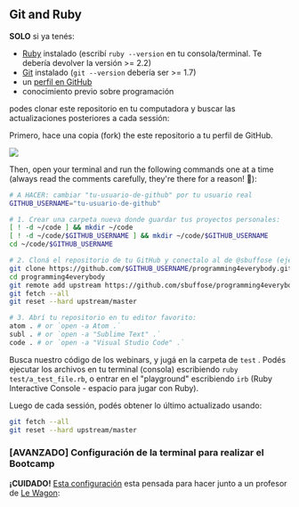 ## Git and Ruby

**SOLO** si ya tenés:

- [Ruby](https://www.ruby-lang.org/en/documentation/installation) instalado (escribí `ruby --version` en tu consola/terminal. Te debería devolver la versión >= 2.2)
- [Git](https://git-scm.com/book/en/v2/Getting-Started-Installing-Git) instalado (`git --version` debería ser >= 1.7)
- un [perfil en GitHub](https://github.com/join)
- conocimiento previo sobre programación

podes clonar este repositorio en tu computadora y buscar las actualizaciones posteriores a cada sessión:

Primero, hace una copia (fork) the este repositorio a tu perfil de GitHub.

![](https://github.com/sbuffose/programming4everybody/raw/master/images/fork.png)

Then, open your terminal and run the following commands one at a time (always read the comments carefully, they're there for a reason! 👀):

```sh
# A HACER: cambiar "tu-usuario-de-github" por tu usuario real
GITHUB_USERNAME="tu-usuario-de-github"

# 1. Crear una carpeta nueva donde guardar tus proyectos personales:
[ ! -d ~/code ] && mkdir ~/code
[ ! -d ~/code/$GITHUB_USERNAME ] && mkdir ~/code/$GITHUB_USERNAME
cd ~/code/$GITHUB_USERNAME

# 2. Cloná el repositorio de tu GitHub y conectalo al de @sbuffose (ejecutar esto SOLO UNA VEZ):
git clone https://github.com/$GITHUB_USERNAME/programming4everybody.git
cd programming4everybody
git remote add upstream https://github.com/sbuffose/programming4everybody.git
git fetch --all
git reset --hard upstream/master

# 3. Abrí tu repositorio en tu editor favorito:
atom . # or `open -a Atom .`
subl . # or `open -a "Sublime Text" .`
code . # or `open -a "Visual Studio Code" .`
```

Busca nuestro código de los webinars, y jugá en la carpeta de `test` . Podés ejecutar los archivos en tu terminal (consola) escribiendo `ruby test/a_test_file.rb`, o entrar en el "playground" escribiendo `irb` (Ruby Interactive Console - espacio para jugar con Ruby).

Luego de cada sessión, podés obtener lo último actualizado usando:

```sh
git fetch --all
git reset --hard upstream/master
```


### [AVANZADO] Configuración de la terminal para realizar el Bootcamp

**¡CUIDADO!** [Esta configuración](https://github.com/lewagon/setup) esta pensada para hacer junto a un profesor de [Le Wagon](https://www.lewagon.com/buenos-aires):
